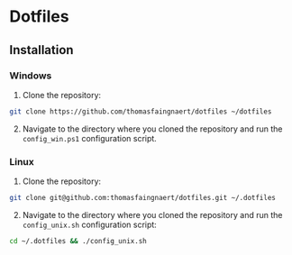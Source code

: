 # Dotfiles
## Installation
### Windows
1. Clone the repository:
```sh
git clone https://github.com/thomasfaingnaert/dotfiles ~/dotfiles
```

2. Navigate to the directory where you cloned the repository and run the `config_win.ps1` configuration script.

### Linux
1. Clone the repository:
```sh
git clone git@github.com:thomasfaingnaert/dotfiles.git ~/.dotfiles
```

2. Navigate to the directory where you cloned the repository and run the `config_unix.sh` configuration script:
```sh
cd ~/.dotfiles && ./config_unix.sh
```

